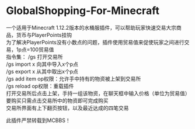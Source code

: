 # GlobalShopping-For-Minecraft  
一个适用于Minecraft 1.12.2版本的水桶服插件，可以帮助玩家快速交易大宗商品，货币与PlayerPoints挂钩  
为了解决PlayerPoints没有小数点的问题，插件使用贸易值来促使玩家之间进行交易，1p点=100贸易值  
指令集：
/gs          打开交易所  
/gs import x 向其中导入x个p点  
/gs export x 从其中取出x个p点  
/gs add item op权限：允许手中持有的物资被上架到交易所  
/gs reload   op权限：重载插件  
打开交易所后点击上架，手持一组该物资，在聊天框中输入价格（单位为贸易值）  
要购买只需点击交易所中的物资即可完成购买  
交易所界面有上下翻页按钮，以及最近达成的四笔交易  
  
  
此插件严禁转载到MCBBS！  
